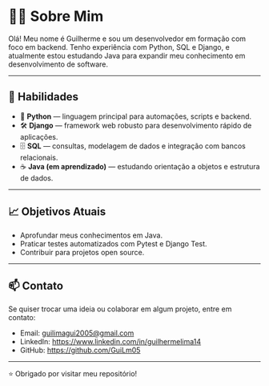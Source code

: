 # 👨‍💻 Sobre Mim

Olá! Meu nome é Guilherme e sou um desenvolvedor em formação com foco em backend. Tenho experiência com Python, SQL e Django, e atualmente estou estudando Java para expandir meu conhecimento em desenvolvimento de software.

---

## 🚀 Habilidades

- 🐍 **Python** — linguagem principal para automações, scripts e backend.
- 🛠️ **Django** — framework web robusto para desenvolvimento rápido de aplicações.
- 🗄️ **SQL** — consultas, modelagem de dados e integração com bancos relacionais.
- ☕ **Java (em aprendizado)** — estudando orientação a objetos e estrutura de dados.

---

## 📈 Objetivos Atuais

- Aprofundar meus conhecimentos em Java.
- Praticar testes automatizados com Pytest e Django Test.
- Contribuir para projetos open source.

---

## 📫 Contato

Se quiser trocar uma ideia ou colaborar em algum projeto, entre em contato:

- Email: guilimagui2005@gmail.com 
- LinkedIn: https://www.linkedin.com/in/guilhermelima14  
- GitHub: https://github.com/GuiLm05

---

⭐ Obrigado por visitar meu repositório!
